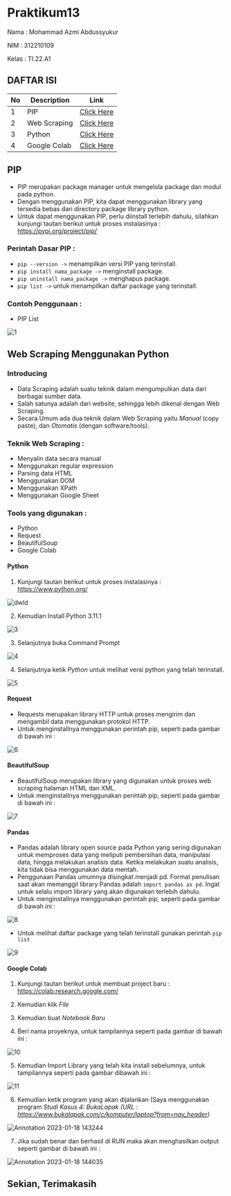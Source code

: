 # Praktikum13

Nama : Mohammad Azmi Abdussyukur

NIM : 312210109

Kelas : TI.22.A1

## DAFTAR ISI <br>
| No | Description | Link |
|-----|------|-----|
|1|PIP|[Click Here](#PIP)|
|2|Web Scraping|[Click Here](#Web-Scraping-Menggunakan-Python)|
|3|Python|[Click Here](#Python)|
|4|Google Colab|[Click Here](#Google-Colab)|

## PIP
- PIP merupakan package manager untuk mengelola package dan modul pada python.
- Dengan menggunakan PIP, kita dapat menggunakan library yang tersedia bebas dari directory package library python.
- Untuk dapat menggunakan PIP, perlu diinstall terlebih dahulu, silahkan kunjungi tautan berikut untuk proses instalasinya : https://pypi.org/project/pip/

### Perintah Dasar PIP :
- `pip --version ->` menampilkan versi PIP yang terinstall.
- `pip install nama_package ->` menginstall package.
- `pip uninstall nama_package ->` menghapus package.
- `pip list ->` untuk menampilkan daftar package yang terinstall.

### Contoh Penggunaan :
- PIP List

![1](https://user-images.githubusercontent.com/115867244/212940981-3c0db318-7855-44fa-a4cb-c8c427361571.png)

## Web Scraping Menggunakan Python
### Introducing
- Data Scraping adalah suatu teknik dalam mengumpulkan data dari berbagai sumber data.
- Salah satunya adalah dari website, sehingga lebih dikenal dengan Web Scraping.
- Secara Umum ada dua teknik dalam Web Scraping yaitu *Manual* (copy paste), dan *Otomatis* (dengan software/tools).

### Teknik Web Scraping :
- Menyalin data secara manual
- Menggunakan regular expression
- Parsing data HTML
- Menggunakan DOM
- Menggunakan XPath
- Menggunakan Google Sheet

### Tools yang digunakan :
- Python
- Request
- BeautifulSoup
- Google Colab

#### Python 
1. Kunjungi tautan berikut untuk proses instalasinya : https://www.python.org/

![dwld](https://user-images.githubusercontent.com/115864496/213115910-fb4f9d88-8fcd-4df2-ba5f-01c36b93f13b.png)


2. Kemudian Install Python 3.11.1

![3](https://user-images.githubusercontent.com/115867244/212943159-b545c549-fbfa-421e-84c2-3ee087a86180.png)


3. Selanjutnya buka Command Prompt

![4](https://user-images.githubusercontent.com/115867244/212943453-af35b74c-bcd6-452f-94ed-db1940ab5c42.png)


4. Selanjutnya ketik *Python* untuk melihat versi python yang telah terinstall.

![5](https://user-images.githubusercontent.com/115867244/212943930-360530ab-536d-4412-a48e-f6d55f4b7f79.png)


#### Request
- Requests merupakan library HTTP untuk proses mengirim dan mengambil data menggunakan protokol HTTP.
- Untuk menginstallnya menggunakan perintah pip, seperti pada gambar di bawah ini :

![6](https://user-images.githubusercontent.com/115867244/212944496-3b3649e9-05a4-4ff3-9938-e1de45744a13.png)


#### BeautifulSoup
- BeautifulSoup merupakan library yang digunakan untuk proses web scraping halaman HTML dan XML.
- Untuk menginstallnya menggunakan perintah pip, seperti pada gambar di bawah ini :

![7](https://user-images.githubusercontent.com/115867244/212944810-d6112c70-2f13-42f0-91ec-2cfead6898a2.png)


#### Pandas
- Pandas adalah library open source pada Python yang sering digunakan untuk memproses data yang meliputi pembersihan data, manipulasi data, hingga melakukan analisis data. Ketika melakukan suatu analisis, kita tidak bisa menggunakan data mentah.
- Penggunaan Pandas umumnya disingkat menjadi pd. Format penulisan saat akan memanggil library Pandas adalah `import pandas as pd`. Ingat untuk selalu import library yang akan digunakan terlebih dahulu.
- Untuk menginstallnya menggunakan perintah pip, seperti pada gambar di bawah ini :

![8](https://user-images.githubusercontent.com/115867244/212945480-73b511c6-18da-439d-8227-ef92770f579b.png)


- Untuk melihat daftar package yang telah terinstall gunakan perintah `pip list`

![9](https://user-images.githubusercontent.com/115867244/212945802-31717b67-68ce-4b7b-a6d9-525b9c22aa1e.png)


#### Google Colab 
1. Kunjungi tautan berikut untuk membuat project baru : https://colab.research.google.com/

2. Kemudian klik *File*

3. Kemudian buat *Notebook Baru*

4. Beri nama proyeknya, untuk tampilannya seperti pada gambar di bawah ini :

![10](https://user-images.githubusercontent.com/115867244/212947003-3107571c-4991-4228-bfdb-be05ac728b72.png)


5. Kemudian Import Library yang telah kita install sebelumnya, untuk tampilannya seperti pada gambar dibawah ini :

![11](https://user-images.githubusercontent.com/115867244/212947299-ca80b64c-d000-43aa-b128-be8eab976534.png)


6. Kemudian ketik program yang akan dijalankan (Saya menggunakan program *Studi Kasus 4: BukaLapak (URL : https://www.bukalapak.com/c/komputer/laptop?from=nav_header)*

![Annotation 2023-01-18 143244](https://user-images.githubusercontent.com/115864496/213115837-3a8b8f7e-a53c-402d-8307-0c22de464d5c.png)


7. Jika sudah benar dan berhasil di RUN maka akan menghasilkan output seperti gambar di bawah ini :

![Annotation 2023-01-18 144035](https://user-images.githubusercontent.com/115864496/213115757-ec5f3e8e-7cdb-487c-bd12-36a4c2c53c2f.png)


## Sekian, Terimakasih
